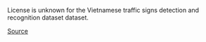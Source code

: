 License is unknown for the Vietnamese traffic signs detection and recognition dataset dataset.

[Source](https://www.kaggle.com/datasets/jaydenguyenx/vietnamese-traffic-signs-detection-and-recognition)